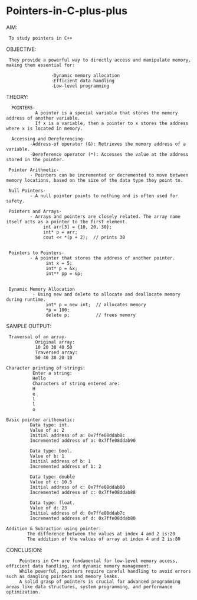 # Pointers-in-C-plus-plus
AIM:

     To study pointers in C++


OBJECTIVE:

     They provide a powerful way to directly access and manipulate memory, making them essential for:

                     -Dynamic memory allocation
                     -Efficient data handling
                     -Low-level programming


THEORY:

      POINTERS-
               A pointer is a special variable that stores the memory address of another variable.
               If x is a variable, then a pointer to x stores the address where x is located in memory.

      Accessing and Dereferencing-
             -Address-of operator (&): Retrieves the memory address of a variable.
             -Dereference operator (*): Accesses the value at the address stored in the pointer. 

     Pointer Arithmetic-
             - Pointers can be incremented or decremented to move between memory locations, based on the size of the data type they point to.

     Null Pointers-
             - A null pointer points to nothing and is often used for safety.

     Pointers and Arrays-
             - Arrays and pointers are closely related. The array name itself acts as a pointer to the first element.
                  int arr[3] = {10, 20, 30};
                  int* p = arr;
                  cout << *(p + 2);  // prints 30


     Pointers to Pointers-
             - A pointer that stores the address of another pointer.
                   int x = 5;
                   int* p = &x;
                   int** pp = &p;


     Dynamic Memory Allocation
              - Using new and delete to allocate and deallocate memory during runtime.
                   int* p = new int;  // allocates memory
                   *p = 100;
                   delete p;          // frees memory


SAMPLE OUTPUT:

     Traversal of an array-
               Original array:
               10 20 30 40 50 
               Traversed array:
               50 40 30 20 10 

    Character printing of strings:
              Enter a string:
              Hello 
              Characters of string entered are:
              H
              e
              l
              l
              o

    Basic pointer arithematic:
             Data type: int.
             Value of a: 2
             Initial address of a: 0x7ffe08ddab8c
             Incremented address of a: 0x7ffe08ddab90

             Data type: bool.
             Value of b: 1
             Initial address of b: 1
             Incremented address of b: 2

             Data type: double
             Value of c: 10.5
             Initial address of c: 0x7ffe08ddab80
             Incremented address of c: 0x7ffe08ddab88

             Data type: float.
             Value of d: 23
             Initial address of d: 0x7ffe08ddab7c
             Incremented address of d: 0x7ffe08ddab80

    Addition & Subraction using pointer:
            The difference between the values at index 4 and 2 is:20
            The addition of the values of array at index 4 and 2 is:80

CONCLUSION:

         Pointers in C++ are fundamental for low-level memory access, efficient data handling, and dynamic memory management.
         While powerful, pointers require careful handling to avoid errors such as dangling pointers and memory leaks.
         A solid grasp of pointers is crucial for advanced programming areas like data structures, system programming, and performance optimization.

              
